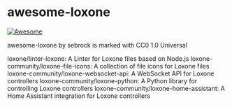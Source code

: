 # awesome-loxone
[![Awesome](https://awesome.re/badge-flat.svg)](https://awesome.re)

awesome-loxone by sebrock is marked with CC0 1.0 Universal 

loxone/linter-loxone:                   A Linter for Loxone files based on Node.js 
loxone-community/loxone-file-icons:     A collection of file icons for Loxone files 
loxone-community/loxone-websocket-api:  A WebSocket API for Loxone controllers 
loxone-community/loxone-python:         A Python library for controlling Loxone controllers 
loxone-community/loxone-home-assistant: A Home Assistant integration for Loxone controllers
